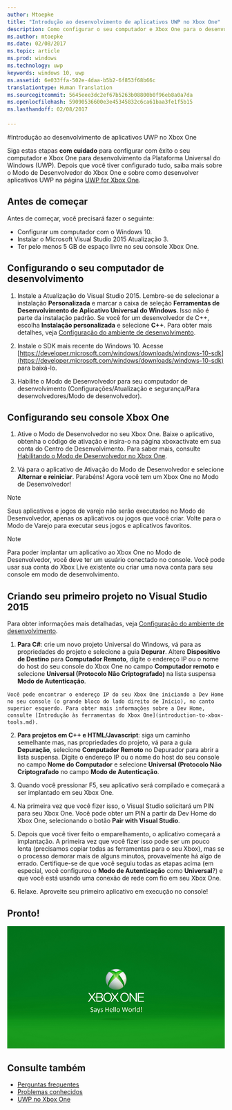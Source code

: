 ```yaml
---
author: Mtoepke
title: "Introdução ao desenvolvimento de aplicativos UWP no Xbox One"
description: Como configurar o seu computador e Xbox One para o desenvolvimento UWP.
ms.author: mtoepke
ms.date: 02/08/2017
ms.topic: article
ms.prod: windows
ms.technology: uwp
keywords: windows 10, uwp
ms.assetid: 6e033ffa-502e-4daa-b5b2-6f853f68b66c
translationtype: Human Translation
ms.sourcegitcommit: 5645eee3dc2ef67b5263b08800b0f96eb8a0a7da
ms.openlocfilehash: 59090536600e3e45345832c6ca61baa3fe1f5b15
ms.lasthandoff: 02/08/2017

---
```


#<a name="getting-started-with-uwp-app-development-on-xbox-one"></a>Introdução ao desenvolvimento de aplicativos UWP no Xbox One

Siga estas etapas **com cuidado** para configurar com êxito o seu computador e Xbox One para desenvolvimento da Plataforma Universal do Windows (UWP). Depois que você tiver configurado tudo, saiba mais sobre o Modo de Desenvolvedor do Xbox One e sobre como desenvolver aplicativos UWP na página [UWP for Xbox One](index.md). 

## <a name="before-you-start"></a>Antes de começar
Antes de começar, você precisará fazer o seguinte:
-    Configurar um computador com o Windows 10.
-    Instalar o Microsoft Visual Studio 2015 Atualização 3.
- Ter pelo menos 5 GB de espaço livre no seu console Xbox One.

## <a name="setting-up-your-development-pc"></a>Configurando o seu computador de desenvolvimento
1.    Instale a Atualização do Visual Studio 2015. Lembre-se de selecionar a instalação **Personalizada** e marcar a caixa de seleção **Ferramentas de Desenvolvimento de Aplicativo Universal do Windows**. Isso não é parte da instalação padrão. Se você for um desenvolvedor de C++, escolha **Instalação personalizada** e selecione **C++**. Para obter mais detalhes, veja [Configuração do ambiente de desenvolvimento](development-environment-setup.md). 

2.    Instale o SDK mais recente do Windows 10. Acesse [https://developer.microsoft.com/windows/downloads/windows-10-sdk](https://developer.microsoft.com/windows/downloads/windows-10-sdk) para baixá-lo.

3.  Habilite o Modo de Desenvolvedor para seu computador de desenvolvimento (Configurações/Atualização e segurança/Para desenvolvedores/Modo de desenvolvedor).

## <a name="setting-up-your-xbox-one-console"></a>Configurando seu console Xbox One
1.    Ative o Modo de Desenvolvedor no seu Xbox One. Baixe o aplicativo, obtenha o código de ativação e insira-o na página xboxactivate em sua conta do Centro de Desenvolvimento. Para saber mais, consulte [Habilitando o Modo de Desenvolvedor no Xbox One](devkit-activation.md). 

2.    Vá para o aplicativo de Ativação do Modo de Desenvolvedor e selecione **Alternar e reiniciar**. Parabéns! Agora você tem um Xbox One no Modo de Desenvolvedor!
  
  > [!NOTE]
  > Seus aplicativos e jogos de varejo não serão executados no Modo de Desenvolvedor, apenas os aplicativos ou jogos que você criar. Volte para o Modo de Varejo para executar seus jogos e aplicativos favoritos.
    
  > [!NOTE]
  > Para poder implantar um aplicativo ao Xbox One no Modo de Desenvolvedor, você deve ter um usuário conectado no console. Você pode usar sua conta do Xbox Live existente ou criar uma nova conta para seu console em modo de desenvolvimento. 

## <a name="creating-your-first-project-in-visual-studio-2015"></a>Criando seu primeiro projeto no Visual Studio 2015

Para obter informações mais detalhadas, veja [Configuração do ambiente de desenvolvimento](development-environment-setup.md).

1.    **Para C#**: crie um novo projeto Universal do Windows, vá para as propriedades do projeto e selecione a guia **Depurar**. Altere **Dispositivo de Destino** para **Computador Remoto**, digite o endereço IP ou o nome do host do seu console do Xbox One no campo **Computador remoto** e selecione **Universal (Protocolo Não Criptografado)** na lista suspensa **Modo de Autenticação**.   

    Você pode encontrar o endereço IP do seu Xbox One iniciando a Dev Home no seu console (o grande bloco do lado direito de Início), no canto superior esquerdo. Para obter mais informações sobre a Dev Home, consulte [Introdução às ferramentas do Xbox One](introduction-to-xbox-tools.md).  

2.    **Para projetos em C++ e HTML/Javascript**: siga um caminho semelhante mas, nas propriedades do projeto, vá para a guia **Depuração**, selecione **Computador Remoto** no Depurador para abrir a lista suspensa. Digite o endereço IP ou o nome do host do seu console no campo **Nome do Computador** e selecione **Universal (Protocolo Não Criptografado** no campo **Modo de Autenticação**.
   
3.    Quando você pressionar F5, seu aplicativo será compilado e começará a ser implantado em seu Xbox One.
  
4.    Na primeira vez que você fizer isso, o Visual Studio solicitará um PIN para seu Xbox One. Você pode obter um PIN a partir da Dev Home do Xbox One, selecionando o botão **Pair with Visual Studio**.
  
5.    Depois que você tiver feito o emparelhamento, o aplicativo começará a implantação. A primeira vez que você fizer isso pode ser um pouco lenta (precisamos copiar todas as ferramentas para o seu Xbox), mas se o processo demorar mais de alguns minutos, provavelmente há algo de errado. Certifique-se de que você seguiu todas as etapas acima (em especial, você configurou o **Modo de Autenticação** como **Universal**?) e que você está usando uma conexão de rede com fio em seu Xbox One.  

6. Relaxe. Aproveite seu primeiro aplicativo em execução no console!  

## <a name="thats-it"></a>Pronto!

![Hello World](images/getting-started-hello-world.png)

## <a name="see-also"></a>Consulte também  
- [Perguntas frequentes](frequently-asked-questions.md)  
- [Problemas conhecidos](known-issues.md)
- [UWP no Xbox One](index.md) 

